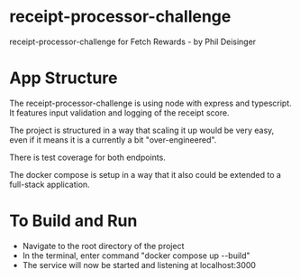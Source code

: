 # receipt-processor-challenge
receipt-processor-challenge for Fetch Rewards - by Phil Deisinger

# App Structure
The receipt-processor-challenge is using node with express and typescript.
It features input validation and logging of the receipt score.

The project is structured in a way that scaling it up would be very easy, even if it means it is a currently a bit "over-engineered".

There is test coverage for both endpoints.

The docker compose is setup in a way that it also could be extended to a full-stack application.

# To Build and Run
- Navigate to the root directory of the project
- In the terminal, enter command "docker compose up --build"
- The service will now be started and listening at localhost:3000
